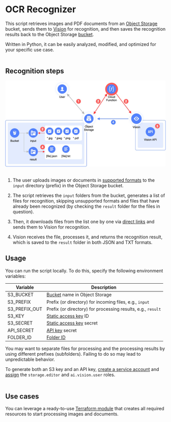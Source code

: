 # OCR Recognizer 

This script retrieves images and PDF documents from an [Object Storage](https://[cloud.yandex.ru/services/storage](https://yandex.cloud/en/services/storage)) bucket, sends them to [Vision](https://yandex.cloud/en/services/vision) for recognition, and then saves the recognition results back to the Object Storage [bucket](https://yandex.cloud/en/docs/storage/concepts/bucket).

Written in Python, it can be easily analyzed, modified, and optimized for your specific use case.
<br><br>

## Recognition steps

<img src="img/diag-1a.jpg" width="600px" alt="Long audio file recognition" />
<br><br>

1. The user uploads images or documents in [supported formats](https://cloud.yandex.ru/docs/vision/concepts/ocr/#image-requirements) to the `input` directory (prefix) in the Object Storage bucket. 

2. The script retrieves the `input` folders from the bucket, generates a list of files for recognition, skipping unsupported formats and files that have already been recognized (by checking the `result` folder for the files in question). 

3. Then, it downloads files from the list one by one via [direct links](https://cloud.yandex.ru/docs/storage/concepts/pre-signed-urls) and sends them to Vision for recognition.

4. Vision receives the file, processes it, and returns the recognition result, which is saved to the `result` folder in both JSON and TXT formats.

## Usage

You can run the script locally. To do this, specify the following environment variables:

| Variable        | Description 
| -------------     | ------------- 
| S3_BUCKET         | [Bucket](https://cloud.yandex.ru/docs/storage/concepts/bucket) name in Object Storage
| S3_PREFIX         | Prefix (or directory) for incoming files, e.g., `input`
| S3_PREFIX_OUT     | Prefix (or directory) for processing results, e.g., `result`
| S3_KEY            | [Static access key](https://cloud.yandex.ru/docs/iam/operations/sa/create-access-key) ID
| S3_SECRET         | [Static access key](https://cloud.yandex.ru/docs/iam/operations/sa/create-access-key) secret
| API_SECRET        | [API key](https://cloud.yandex.ru/docs/iam/operations/api-key/create) secret
| FOLDER_ID         | [Folder ID](https://cloud.yandex.ru/docs/resource-manager/operations/folder/get-id)

You may want to separate files for processing and the processing results by using different prefixes (subfolders). Failing to do so may lead to unpredictable behavior.

To generate both an S3 key and an API key, [create a service account](https://cloud.yandex.ru/docs/iam/operations/sa/create) and [assign](https://cloud.yandex.ru/docs/iam/operations/sa/assign-role-for-sa) the `storage.editor` and `ai.vision.user` roles.
<br><br>

## Use cases

You can leverage a ready-to-use [Terraform module](examples/ocr-function) that creates all required resources to start processing images and documents.
